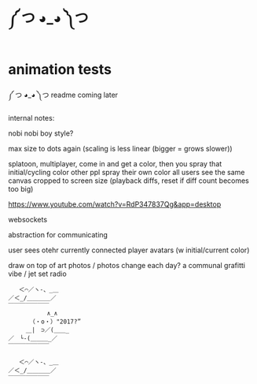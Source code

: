 # ༼ つ ◕_◕ ༽つ 

# animation tests

༼ つ ◕_◕ ༽つ readme coming later

internal notes:

nobi nobi boy style?

max size to dots again (scaling is less linear (bigger = grows slower))

splatoon, multiplayer, 
come in and get a color, then you spray that initial/cycling color
other ppl spray their own color
all users see the same canvas cropped to screen size (playback diffs, reset if diff count becomes too big)



https://www.youtube.com/watch?v=RdP347837Qg&app=desktop

websockets

abstraction for communicating

user sees otehr currently connected player avatars (w initial/current color)

draw on top of art photos / photos change each day? a communal grafitti vibe / jet set radio

       ＜⌒／ヽ-、_＿
    ／＜_/＿＿＿＿／
    ￣￣￣￣￣￣￣
               ∧_∧
          （・o・）"2017?”
         ＿|　⊃／(＿＿_
    ／　└-(＿＿＿_／
    ￣￣￣￣￣￣￣

       ＜⌒／ヽ-、_＿
    ／＜_/＿＿＿＿／
    ￣￣￣￣￣￣￣
